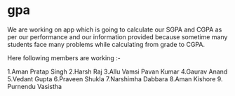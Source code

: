 # gpa

We are working on app which is going to calculate our SGPA and CGPA as per our performance and our information provided because sometime many students face many problems while calculating from grade to CGPA. 


Here following members are working :- 

1.Aman Pratap Singh 
2.Harsh Raj
3.Allu Vamsi Pavan Kumar
4.Gaurav Anand
5.Vedant Gupta
6.Praveen Shukla
7.Narshimha Dabbara
8.Aman Kishore
9. Purnendu Vasistha